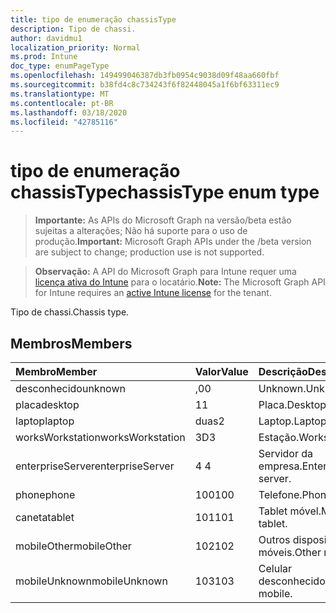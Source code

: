 ```yaml
---
title: tipo de enumeração chassisType
description: Tipo de chassi.
author: davidmu1
localization_priority: Normal
ms.prod: Intune
doc_type: enumPageType
ms.openlocfilehash: 149499046387db3fb0954c9038d09f48aa660fbf
ms.sourcegitcommit: b38fd4c8c734243f6f82448045a1f6bf63311ec9
ms.translationtype: MT
ms.contentlocale: pt-BR
ms.lasthandoff: 03/18/2020
ms.locfileid: "42785116"
---
```

# <a name="chassistype-enum-type"></a><span data-ttu-id="9af28-103">tipo de enumeração chassisType</span><span class="sxs-lookup"><span data-stu-id="9af28-103">chassisType enum type</span></span>

> <span data-ttu-id="9af28-104">**Importante:** As APIs do Microsoft Graph na versão/beta estão sujeitas a alterações; Não há suporte para o uso de produção.</span><span class="sxs-lookup"><span data-stu-id="9af28-104">**Important:** Microsoft Graph APIs under the /beta version are subject to change; production use is not supported.</span></span>

> <span data-ttu-id="9af28-105">**Observação:** A API do Microsoft Graph para Intune requer uma [licença ativa do Intune](https://go.microsoft.com/fwlink/?linkid=839381) para o locatário.</span><span class="sxs-lookup"><span data-stu-id="9af28-105">**Note:** The Microsoft Graph API for Intune requires an [active Intune license](https://go.microsoft.com/fwlink/?linkid=839381) for the tenant.</span></span>

<span data-ttu-id="9af28-106">Tipo de chassi.</span><span class="sxs-lookup"><span data-stu-id="9af28-106">Chassis type.</span></span>

## <a name="members"></a><span data-ttu-id="9af28-107">Membros</span><span class="sxs-lookup"><span data-stu-id="9af28-107">Members</span></span>
|<span data-ttu-id="9af28-108">Membro</span><span class="sxs-lookup"><span data-stu-id="9af28-108">Member</span></span>|<span data-ttu-id="9af28-109">Valor</span><span class="sxs-lookup"><span data-stu-id="9af28-109">Value</span></span>|<span data-ttu-id="9af28-110">Descrição</span><span class="sxs-lookup"><span data-stu-id="9af28-110">Description</span></span>|
|:---|:---|:---|
|<span data-ttu-id="9af28-111">desconhecido</span><span class="sxs-lookup"><span data-stu-id="9af28-111">unknown</span></span>|<span data-ttu-id="9af28-112">,0</span><span class="sxs-lookup"><span data-stu-id="9af28-112">0</span></span>|<span data-ttu-id="9af28-113">Unknown.</span><span class="sxs-lookup"><span data-stu-id="9af28-113">Unknown.</span></span>|
|<span data-ttu-id="9af28-114">placa</span><span class="sxs-lookup"><span data-stu-id="9af28-114">desktop</span></span>|<span data-ttu-id="9af28-115">1</span><span class="sxs-lookup"><span data-stu-id="9af28-115">1</span></span>|<span data-ttu-id="9af28-116">Placa.</span><span class="sxs-lookup"><span data-stu-id="9af28-116">Desktop.</span></span>|
|<span data-ttu-id="9af28-117">laptop</span><span class="sxs-lookup"><span data-stu-id="9af28-117">laptop</span></span>|<span data-ttu-id="9af28-118">duas</span><span class="sxs-lookup"><span data-stu-id="9af28-118">2</span></span>|<span data-ttu-id="9af28-119">Laptop.</span><span class="sxs-lookup"><span data-stu-id="9af28-119">Laptop.</span></span>|
|<span data-ttu-id="9af28-120">worksWorkstation</span><span class="sxs-lookup"><span data-stu-id="9af28-120">worksWorkstation</span></span>|<span data-ttu-id="9af28-121">3D</span><span class="sxs-lookup"><span data-stu-id="9af28-121">3</span></span>|<span data-ttu-id="9af28-122">Estação.</span><span class="sxs-lookup"><span data-stu-id="9af28-122">Workstation.</span></span>|
|<span data-ttu-id="9af28-123">enterpriseServer</span><span class="sxs-lookup"><span data-stu-id="9af28-123">enterpriseServer</span></span>|<span data-ttu-id="9af28-124">4 </span><span class="sxs-lookup"><span data-stu-id="9af28-124">4</span></span>|<span data-ttu-id="9af28-125">Servidor da empresa.</span><span class="sxs-lookup"><span data-stu-id="9af28-125">Enterprise server.</span></span>|
|<span data-ttu-id="9af28-126">phone</span><span class="sxs-lookup"><span data-stu-id="9af28-126">phone</span></span>|<span data-ttu-id="9af28-127">100</span><span class="sxs-lookup"><span data-stu-id="9af28-127">100</span></span>|<span data-ttu-id="9af28-128">Telefone.</span><span class="sxs-lookup"><span data-stu-id="9af28-128">Phone.</span></span>|
|<span data-ttu-id="9af28-129">caneta</span><span class="sxs-lookup"><span data-stu-id="9af28-129">tablet</span></span>|<span data-ttu-id="9af28-130">101</span><span class="sxs-lookup"><span data-stu-id="9af28-130">101</span></span>|<span data-ttu-id="9af28-131">Tablet móvel.</span><span class="sxs-lookup"><span data-stu-id="9af28-131">Mobile tablet.</span></span>|
|<span data-ttu-id="9af28-132">mobileOther</span><span class="sxs-lookup"><span data-stu-id="9af28-132">mobileOther</span></span>|<span data-ttu-id="9af28-133">102</span><span class="sxs-lookup"><span data-stu-id="9af28-133">102</span></span>|<span data-ttu-id="9af28-134">Outros dispositivos móveis.</span><span class="sxs-lookup"><span data-stu-id="9af28-134">Other mobile.</span></span>|
|<span data-ttu-id="9af28-135">mobileUnknown</span><span class="sxs-lookup"><span data-stu-id="9af28-135">mobileUnknown</span></span>|<span data-ttu-id="9af28-136">103</span><span class="sxs-lookup"><span data-stu-id="9af28-136">103</span></span>|<span data-ttu-id="9af28-137">Celular desconhecido.</span><span class="sxs-lookup"><span data-stu-id="9af28-137">Unknown mobile.</span></span>|



